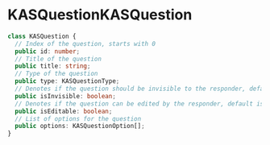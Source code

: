 # <a name="kasquestion"></a><span data-ttu-id="4d6c7-101">KASQuestion</span><span class="sxs-lookup"><span data-stu-id="4d6c7-101">KASQuestion</span></span>
```typescript
class KASQuestion {
  // Index of the question, starts with 0
  public id: number;
  // Title of the question
  public title: string;
  // Type of the question
  public type: KASQuestionType;
  // Denotes if the question should be invisible to the responder, default is false
  public isInvisible: boolean;
  // Denotes if the question can be edited by the responder, default is true
  public isEditable: boolean;
  // List of options for the question
  public options: KASQuestionOption[];
}
```
